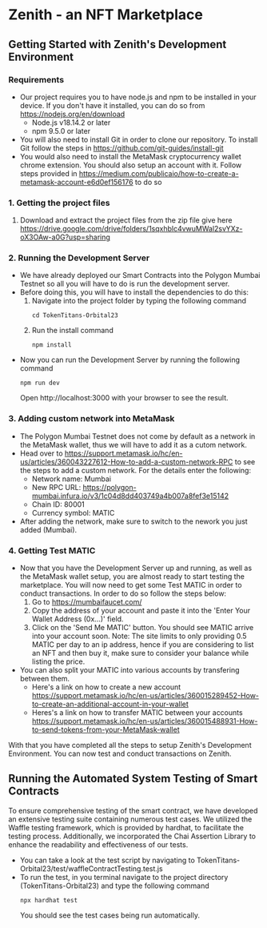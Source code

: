 # Zenith - an NFT Marketplace

## Getting Started with Zenith's Development Environment

### Requirements
- Our project requires you to have node.js and npm to be installed in your device. If you don't have it installed, you can do so from https://nodejs.org/en/download
  - Node.js v18.14.2 or later
  - npm 9.5.0 or later
- You will also need to install Git in order to clone our repository. To install Git follow the steps in https://github.com/git-guides/install-git
- You would also need to install the MetaMask cryptocurrency wallet chrome extension. You should also setup an account with it. Follow steps provided in https://medium.com/publicaio/how-to-create-a-metamask-account-e6d0ef156176 to do so

### 1. Getting the project files
1. Download and extract the project files from the zip file give here https://drive.google.com/drive/folders/1sqxhblc4vwuMWal2svYXz-oX3OAw-a0G?usp=sharing

### 2. Running the Development Server
- We have already deployed our Smart Contracts into the Polygon Mumbai Testnet so all you will have to do is run the development server.
- Before doing this, you will have to install the dependencies to do this:
    1. Navigate into the project folder by typing the following command
       ```
       cd TokenTitans-Orbital23
       ``` 
    2. Run the install command
       ```
       npm install
       ```
- Now you can run the Development Server by running the following command
  ```
  npm run dev
  ```
  Open http://localhost:3000 with your browser to see the result.

### 3. Adding custom network into MetaMask
- The Polygon Mumbai Testnet does not come by default as a network in the MetaMask wallet, thus we will have to add it as a cutom network.
- Head over to https://support.metamask.io/hc/en-us/articles/360043227612-How-to-add-a-custom-network-RPC to see the steps to add a custom network. For the details enter the following:
  - Network name: Mumbai
  - New RPC URL: https://polygon-mumbai.infura.io/v3/1c04d8dd403749a4b007a8fef3e15142
  - Chain ID: 80001
  - Currency symbol: MATIC
- After adding the network, make sure to switch to the nework you just added (Mumbai).

### 4. Getting Test MATIC
- Now that you have the Development Server up and running, as well as the MetaMask wallet setup, you are almost ready to start testing the marketplace. You will now need to get some Test MATIC in order to conduct transactions. In order to do so follow the steps below:
  1. Go to https://mumbaifaucet.com/
  2. Copy the address of your account and paste it into the 'Enter Your Wallet Address (0x...)' field. 
  3. Click on the 'Send Me MATIC' button. You should see MATIC arrive into your account soon.
Note: The site limits to only providing 0.5 MATIC per day to an ip address, hence if you are considering to list an NFT and then buy it, make sure to consider your balance while listing the price.
- You can also split your MATIC into various accounts by transfering between them.
  - Here's a link on how to create a new account https://support.metamask.io/hc/en-us/articles/360015289452-How-to-create-an-additional-account-in-your-wallet
  - Heres's a link on how to transfer MATIC between your accounts https://support.metamask.io/hc/en-us/articles/360015488931-How-to-send-tokens-from-your-MetaMask-wallet

With that you have completed all the steps to setup Zenith's Development Environment. You can now test and conduct transactions on Zenith.

## Running the Automated System Testing of Smart Contracts
To ensure comprehensive testing of the smart contract, we have developed an extensive testing suite containing numerous test cases. We utilized the Waffle testing framework, which is provided by hardhat, to facilitate the testing process. Additionally, we incorporated the Chai Assertion Library to enhance the readability and effectiveness of our tests. 

- You can take a look at the test script by navigating to TokenTitans-Orbital23/test/waffleContractTesting.test.js
- To run the test, in you terminal navigate to the project directory (TokenTitans-Orbital23) and type the following command
  ```
  npx hardhat test
  ```
  You should see the test cases being run automatically.



       


    
   
   


